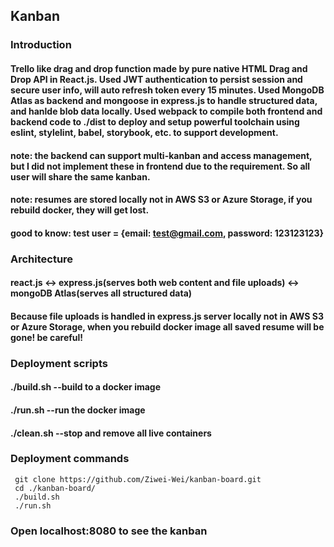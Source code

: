 ## Kanban

### Introduction

#### Trello like drag and drop function made by pure native HTML Drag and Drop API in React.js. Used JWT authentication to persist session and secure user info, will auto refresh token every 15 minutes. Used MongoDB Atlas as backend and mongoose in express.js to handle structured data, and hanlde blob data locally. Used webpack to compile both frontend and backend code to ./dist to deploy and setup powerful toolchain using eslint, stylelint, babel, storybook, etc. to support development.

#### note: the backend can support multi-kanban and access management, but I did not implement these in frontend due to the requirement. So all user will share the same kanban.

#### note: resumes are stored locally not in AWS S3 or Azure Storage, if you rebuild docker, they will get lost.

#### good to know: test user = {email: test@gmail.com, password: 123123123}

### Architecture

#### react.js <-> express.js(serves both web content and file uploads) <-> mongoDB Atlas(serves all structured data)

#### Because file uploads is handled in express.js server locally not in AWS S3 or Azure Storage, when you rebuild docker image all saved resume will be gone! be careful!

### Deployment scripts

#### ./build.sh --build to a docker image

#### ./run.sh --run the docker image

#### ./clean.sh --stop and remove all live containers

### Deployment commands
```console
 git clone https://github.com/Ziwei-Wei/kanban-board.git
 cd ./kanban-board/
 ./build.sh
 ./run.sh
```
### Open localhost:8080 to see the kanban
